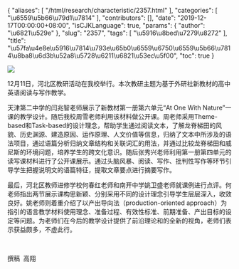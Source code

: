 {
    "aliases": [
        "/html/research/characteristic/2357.html"
    ],
    "categories": [
        "\u6559\u5b66\u79d1\u7814"
    ],
    "contributors": [],
    "date": "2019-12-17T00:00:00+08:00",
    "isCJKLanguage": true,
    "params": {
        "author": "\u6821\u529e"
    },
    "slug": "2357",
    "tags": [
        "\u5916\u8bed\u7279\u8272"
    ],
    "title": "\u57fa\u4e8e\u5916\u7814\u793e\u65b0\u6559\u6750\u6559\u5b66\u7814\u8ba8\u6d3b\u52a8\u5728\u6211\u6821\u53ec\u5f00",
    "toc": true
}

![](https://cdn.tfls.online/mirror/full/7808d14aab6c1d39ba81dd8054c76b10881f6433.jpg)




  





12月11日，河北区教研活动在我校举行。本次教研主题为基于外研社新教材的高中英语阅读与写作教学。




天津第二中学的闫兆智老师展示了新教材第一册第六单元“At One With Nature”一课的教学设计。随后我校周雪老师利用该材料做公开课。周老师采用Theme-based和Task-based的设计理念，帮助学生通过阅读文本，了解龙脊梯田的风貌、历史渊源、建造原因、运作原理、人文价值等信息，归纳了文本中所涉及的语法项目，通过语篇分析归纳文章结构和关联词汇的用法，并通过比较龙脊梯田和威尼斯的环境问题，培养学生的跨文化意识。随后张秀兴老师利用第一册第四单元的读写课材料进行了公开课展示。通过头脑风暴、阅读、写作、批判性写作等环节引导学生把握说明文的语篇特征，提取文章要点进行摘要写作。




最后，河北区教师进修学校何春红老师和南开中学姚卫盛老师就课例进行点评。何老师指出两节展示课构思新颖、分别采用不同的设计理念引导学生层层深入，收效良好。姚老师则着重介绍了以产出导向法（production-oriented approach）为指引的语言教学材料使用理念、准备过程、有效性标准、前期准备、产出目标的设定等问题。为老师们在今后的教学设计提供了前沿理论和的全新的视角，老师们表示获益颇多，不虚此行。




 




撰稿  高翔





  




